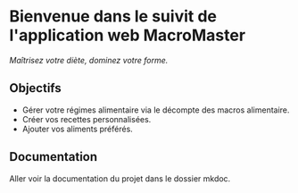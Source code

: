 # Bienvenue dans le suivit de l'application web MacroMaster

 *Maîtrisez votre diète, dominez votre forme.*

## Objectifs

* Gérer votre régimes alimentaire via le décompte des macros alimentaire.
* Créer vos recettes personnalisées.
* Ajouter vos aliments préférés.

## Documentation

Aller voir la documentation du projet dans le dossier mkdoc.
